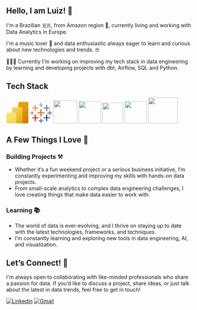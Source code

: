 ## Hello, I am Luiz! 🤘

I'm a Brazilian 🇧🇷, from Amazon region 🌳, currently living and working with Data Analytics in Europe. 

I'm a music lover 🎸 and data enthusiastic always eager to learn and curious about new technologies and trends. 🤓

👨🏻‍💻 Currently I'm working on improving my tech stack in data engineering by learning and developing projects with dbt, Airflow, SQL and Python.

## Tech Stack
<img src="assets/pbi_icon.svg" width='60' height='58'/>
<img src="assets/tbw_icon.png" width='60' height='56'/>
<img src="https://cdn.jsdelivr.net/gh/devicons/devicon@latest/icons/python/python-original.svg" width='64' height='62'/>
<img src="https://cdn.jsdelivr.net/gh/devicons/devicon@latest/icons/azuresqldatabase/azuresqldatabase-original.svg" width='60' height='60'/>
<img src="https://cdn.jsdelivr.net/gh/devicons/devicon@latest/icons/apacheairflow/apacheairflow-original.svg" width='56' height='56'/>
<img src="https://cdn.jsdelivr.net/gh/devicons/devicon@latest/icons/git/git-original.svg" width='60' height='60'/>
<img src="https://cdn.jsdelivr.net/gh/devicons/devicon@latest/icons/docker/docker-original.svg" width='80' height='70'/>


## A Few Things I Love 🫶

### Building Projects ⚒️
- Whether it’s a fun weekend project or a serious business initiative, I’m constantly experimenting and improving my skills with hands-on data projects. 
- From small-scale analytics to complex data engineering challenges, I love creating things that make data easier to work with.

### Learning 📚
- The world of data is ever-evolving, and I thrive on staying up to date with the latest technologies, frameworks, and techniques. 
- I’m constantly learning and exploring new tools in data engineering, AI, and visualization.

## Let’s Connect! 🚀
I'm always open to collaborating with like-minded professionals who share a passion for data. If you’d like to discuss a project, share ideas, or just talk about the latest in data trends, feel free to get in touch!

[![Linkedin](https://img.shields.io/badge/LinkedIn-0077B5?style=for-the-badge&logo=linkedin&logoColor=white)](https://www.linkedin.com/in/lamorasjr/)
[![Gmail](https://img.shields.io/badge/Gmail-D14836?style=for-the-badge&logo=gmail&logoColor=white)](mailto:lamorasjr@gmail.com)
